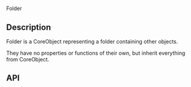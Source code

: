# 

Folder

## Description

Folder is a CoreObject representing a folder containing other objects.

They have no properties or functions of their own, but inherit everything from CoreObject.

## API
